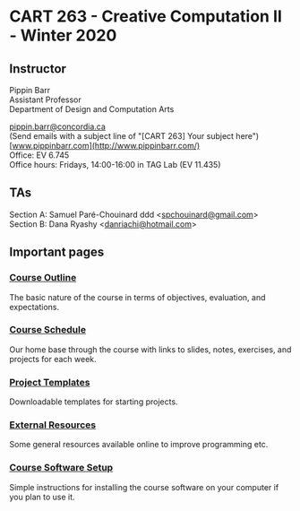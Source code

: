 # CART 263 - Creative Computation II - Winter 2020

## Instructor

Pippin Barr  
Assistant Professor  
Department of Design and Computation Arts  

[pippin.barr@concordia.ca](mailto:pippin.barr@concordia.ca)  
(Send emails with a subject line of "[CART 263] Your subject here")  
[www.pippinbarr.com](http://www.pippinbarr.com/)  
Office: EV 6.745  
Office hours: Fridays, 14:00-16:00 in TAG Lab (EV 11.435)

## TAs

Section A: Samuel Paré-Chouinard  ddd <[spchouinard@gmail.com](mailto:spchouinard@gmail.com)>  
Section B: Dana Ryashy <[danriachi@hotmail.com](danriachi@hotmail.com)>

## Important pages

### [Course Outline](course-information/course-outline.md)
The basic nature of the course in terms of objectives, evaluation, and expectations.

### [Course Schedule](course-information/course-schedule.md)
Our home base through the course with links to slides, notes, exercises, and projects for each week.

### [Project Templates](templates/)
Downloadable templates for starting projects.

### [External Resources](course-information/external-resources.md)
Some general resources available online to improve programming etc.

### [Course Software Setup](course-information/course-software-setup.md)
Simple instructions for installing the course software on your computer if you plan to use it.
